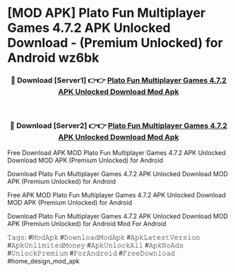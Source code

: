 # [MOD APK] Plato Fun Multiplayer Games 4.7.2 APK Unlocked Download - (Premium Unlocked) for Android wz6bk



<div align="center">
<h3>🔴 Download [Server1] 👉👉 <a href="https://momento.my/?title=Plato_Fun_Multiplayer_Games_4.7.2_APK_Unlocked_Download">Plato Fun Multiplayer Games 4.7.2 APK Unlocked Download Mod Apk</a></h3><br>

<h3>🔴 Download [Server2] 👉👉 <a href="https://momento.my/?title=Plato_Fun_Multiplayer_Games_4.7.2_APK_Unlocked_Download">Plato Fun Multiplayer Games 4.7.2 APK Unlocked Download Mod Apk</a></h3>
</div>



Free Download APK MOD Plato Fun Multiplayer Games 4.7.2 APK Unlocked Download MOD APK (Premium Unlocked) for Android

Download Plato Fun Multiplayer Games 4.7.2 APK Unlocked Download MOD APK (Premium Unlocked) for Android

Free APK MOD Plato Fun Multiplayer Games 4.7.2 APK Unlocked Download MOD APK (Premium Unlocked) for Android

Download Plato Fun Multiplayer Games 4.7.2 APK Unlocked Download MOD APK (Premium Unlocked) for Android Mod For Android

𝚃𝚊𝚐𝚜: #𝙼𝚘𝚍𝙰𝚙𝚔 #𝙳𝚘𝚠𝚗𝚕𝚘𝚊𝚍𝙼𝚘𝚍𝙰𝚙𝚔 #𝙰𝚙𝚔𝙻𝚊𝚝𝚎𝚜𝚝𝚅𝚎𝚛𝚜𝚒𝚘𝚗 #𝙰𝚙𝚔𝚄𝚗𝚕𝚒𝚖𝚒𝚝𝚎𝚍𝙼𝚘𝚗𝚎𝚢 #𝙰𝚙𝚔𝚄𝚗𝚕𝚘𝚌𝚔𝙰𝚕𝚕 #𝙰𝚙𝚔𝙽𝚘𝙰𝚍𝚜 #𝚄𝚗𝚕𝚘𝚌𝚔𝙿𝚛𝚎𝚖𝚒𝚞𝚖 #𝙵𝚘𝚛𝙰𝚗𝚍𝚛𝚘𝚒𝚍 #𝙵𝚛𝚎𝚎𝙳𝚘𝚠𝚗𝚕𝚘𝚊𝚍 #home_design_mod_apk
